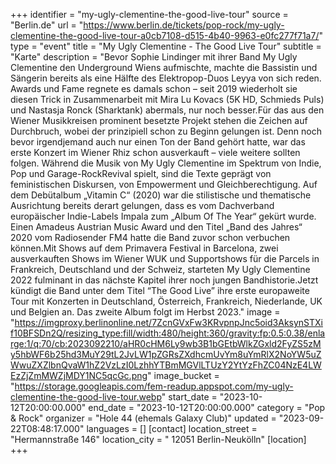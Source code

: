 +++
identifier = "my-ugly-clementine-the-good-live-tour"
source = "Berlin.de"
url = "https://www.berlin.de/tickets/pop-rock/my-ugly-clementine-the-good-live-tour-a0cb7108-d515-4b40-9963-e0fc277f71a7/"
type = "event"
title = "My Ugly Clementine - The Good Live Tour"
subtitle = "Karte"
description = "Bevor Sophie Lindinger mit ihrer Band My Ugly Clementine den Underground Wiens aufmischte, machte die Bassistin und Sängerin bereits als eine Hälfte des Elektropop-Duos Leyya von sich reden. Awards und Fame regnete es damals schon – seit 2019 wiederholt sie diesen Trick in Zusammenarbeit mit Mira Lu Kovacs (5K HD, Schmieds Puls) und Nastasja Ronck (Sharktank) abermals, nur noch besser.Für das aus den Wiener Musikkreisen prominent besetzte Projekt stehen die Zeichen auf Durchbruch, wobei der prinzipiell schon zu Beginn gelungen ist. Denn noch bevor irgendjemand auch nur einen Ton der Band gehört hatte, war das erste Konzert im Wiener Rhiz schon ausverkauft – viele weitere sollten folgen. Während die Musik von My Ugly Clementine im Spektrum von Indie, Pop und Garage-RockRevival spielt, sind die Texte geprägt von feministischen Diskursen, von Empowerment und Gleichberechtigung. Auf dem Debütalbum „Vitamin C“ (2020) war die stilistische und thematische Ausrichtung bereits derart gelungen, dass es vom Dachverband europäischer Indie-Labels Impala zum „Album Of The Year“ gekürt wurde. Einen Amadeus Austrian Music Award und den Titel „Band des Jahres“ 2020 vom Radiosender FM4 hatte die Band zuvor schon verbuchen können.Mit Shows auf dem Primavera Festival in Barcelona, zwei ausverkauften Shows im Wiener WUK und Supportshows für die Parcels in Frankreich, Deutschland und der Schweiz, starteten My Ugly Clementine 2022 fulminant in das nächste Kapitel ihrer noch jungen Bandhistorie.Jetzt kündigt die Band unter dem Titel “The Good Live” ihre erste europaweite Tour mit Konzerten in Deutschland, Österreich, Frankreich, Niederlande, UK und Belgien an. Das zweite Album folgt im Herbst 2023."
image = "https://imgproxy.berlinonline.net/7ZcnGVxFw3KRvpnpJnc5oid3AksynSTXif10BFSDn2Q/resizing_type:fill/width:480/height:360/gravity:fp:0.5:0.38/enlarge:1/q:70/cb:2023092210/aHR0cHM6Ly9wb3B1bGEtbWlkZGxld2FyZS5zMy5hbWF6b25hd3MuY29tL2JvLW1pZGRsZXdhcmUvYm8uYmRlX2NoYW5uZWwuZXZlbnQvaW1hZ2VzLzI0LzhhYTBmMGVlLTUzY2YtYzFhZC04NzE4LWEzZjZmMWZjMDY1NC5qcGc.png"
image_bucket = "https://storage.googleapis.com/fem-readup.appspot.com/my-ugly-clementine-the-good-live-tour.webp"
start_date = "2023-10-12T20:00:00.000"
end_date = "2023-10-12T20:00:00.000"
category = "Pop & Rock"
organizer = "Hole 44 (ehemals Galaxy Club)"
updated = "2023-09-22T08:48:17.000"
languages = []
[contact]
location_street = "Hermannstraße 146"
location_city = " 12051 Berlin-Neukölln"
[location]
+++